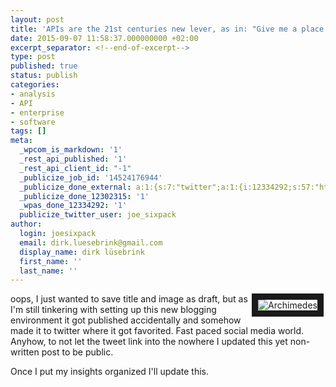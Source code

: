 ```yaml
---
layout: post
title: 'APIs are the 21st centuries new lever, as in: "Give me a place to stand and I will move the earth"'
date: 2015-09-07 11:58:37.000000000 +02:00
excerpt_separator: <!--end-of-excerpt-->
type: post
published: true
status: publish
categories:
- analysis
- API
- enterprise
- software
tags: []
meta:
  _wpcom_is_markdown: '1'
  _rest_api_published: '1'
  _rest_api_client_id: "-1"
  _publicize_job_id: '14524176944'
  _publicize_done_external: a:1:{s:7:"twitter";a:1:{i:12334292;s:57:"https://twitter.com/joe_sixpack/status/640807955307204608";}}
  _publicize_done_12302315: '1'
  _wpas_done_12334292: '1'
  publicize_twitter_user: joe_sixpack
author:
  login: joesixpack
  email: dirk.luesebrink@gmail.com
  display_name: dirk lüsebrink
  first_name: ''
  last_name: ''
---
```

<img src="{{ site.baseurl }}/assets/archsteun.jpg" alt="Archimedes" style="float:right;" align="left" border="10"/>

oops, I just wanted to save title and image as draft, but as I'm still tinkering with setting up this new blogging environment it got published accidentally and somehow made it to twitter where it got favorited. Fast paced social media world. Anyhow, to not let the tweet link into the nowhere I updated this yet non-written post to be public.
<!--end-of-excerpt-->

Once I put my insights organized I'll update this.
